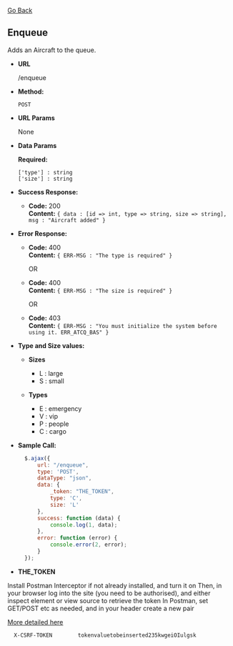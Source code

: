 [Go Back](https://github.com/alvaroassmus/mendATC#readme)

**Enqueue**
----
Adds an Aircraft to the queue.

* **URL**

  /enqueue

* **Method:**

  `POST`

*  **URL Params**

   None

* **Data Params**

  **Required:**

  `['type'] : string`<br />
  `['size'] : string`

* **Success Response:**

    * **Code:** 200 <br />
      **Content:** `{ data : [id => int, type => string, size => string], msg : "Aircraft added" }`

* **Error Response:**

    * **Code:** 400 <br />
      **Content:** `{ ERR-MSG : "The type is required" }`

      OR

    * **Code:** 400 <br />
      **Content:** `{ ERR-MSG : "The size is required" }`

      OR

    * **Code:** 403 <br />
      **Content:** `{ ERR-MSG : "You must initialize the system before using it. ERR_ATCQ_BAS" }`

* **Type and Size values:**
  
  * **Sizes**
  
    - L : large
    - S : small
    
  * **Types**
  
    - E : emergency
    - V : vip
    - P : people
    - C : cargo

* **Sample Call:**

  ```javascript
    $.ajax({
        url: "/enqueue",
        type: 'POST',
        dataType: "json",
        data: {
            _token: "THE_TOKEN",
            type: 'C',
            size: 'L'
        },
        success: function (data) {
            console.log(1, data);
        },
        error: function (error) {
            console.error(2, error);
        }
    });
  ```
* **THE_TOKEN**

Install Postman Interceptor if not already installed, and turn it on
Then, in your browser log into the site (you need to be authorised), and either inspect element or view source to retrieve the token
In Postman, set GET/POST etc as needed, and in your header create a new pair 

<a href="https://gist.github.com/ethanstenis/3cc78c1d097680ac7ef0" target="_blank">More detailed here</a>

  ```
    X-CSRF-TOKEN        tokenvaluetobeinserted235kwgeiOIulgsk
  ```
